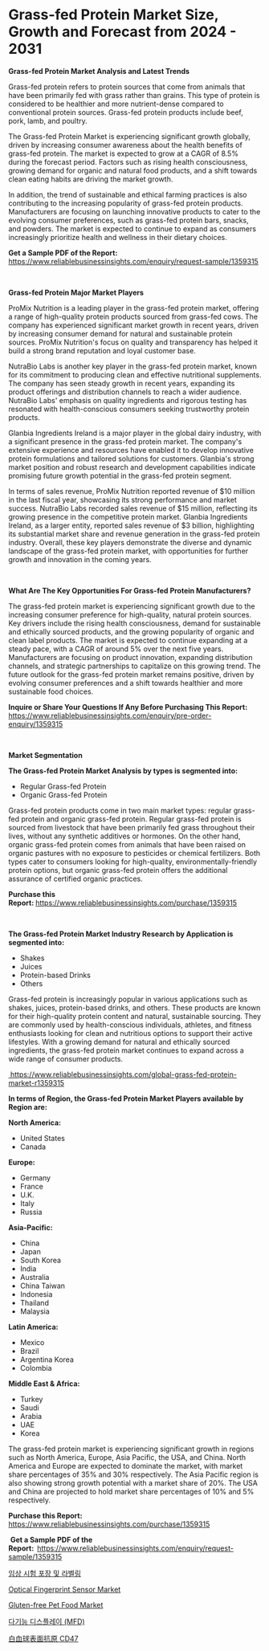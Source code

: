 <p><h1>Grass-fed Protein Market Size, Growth and Forecast from 2024 - 2031</h1></p><p><strong>Grass-fed Protein Market Analysis and Latest Trends</strong></p>
<p><p>Grass-fed protein refers to protein sources that come from animals that have been primarily fed with grass rather than grains. This type of protein is considered to be healthier and more nutrient-dense compared to conventional protein sources. Grass-fed protein products include beef, pork, lamb, and poultry.</p><p>The Grass-fed Protein Market is experiencing significant growth globally, driven by increasing consumer awareness about the health benefits of grass-fed protein. The market is expected to grow at a CAGR of 8.5% during the forecast period. Factors such as rising health consciousness, growing demand for organic and natural food products, and a shift towards clean eating habits are driving the market growth.</p><p>In addition, the trend of sustainable and ethical farming practices is also contributing to the increasing popularity of grass-fed protein products. Manufacturers are focusing on launching innovative products to cater to the evolving consumer preferences, such as grass-fed protein bars, snacks, and powders. The market is expected to continue to expand as consumers increasingly prioritize health and wellness in their dietary choices.</p></p>
<p><strong>Get a Sample PDF of the Report:&nbsp;</strong> <a href="https://www.reliablebusinessinsights.com/enquiry/request-sample/1359315">https://www.reliablebusinessinsights.com/enquiry/request-sample/1359315</a></p>
<p>&nbsp;</p>
<p><strong>Grass-fed Protein Major Market Players</strong></p>
<p><p>ProMix Nutrition is a leading player in the grass-fed protein market, offering a range of high-quality protein products sourced from grass-fed cows. The company has experienced significant market growth in recent years, driven by increasing consumer demand for natural and sustainable protein sources. ProMix Nutrition's focus on quality and transparency has helped it build a strong brand reputation and loyal customer base.</p><p>NutraBio Labs is another key player in the grass-fed protein market, known for its commitment to producing clean and effective nutritional supplements. The company has seen steady growth in recent years, expanding its product offerings and distribution channels to reach a wider audience. NutraBio Labs' emphasis on quality ingredients and rigorous testing has resonated with health-conscious consumers seeking trustworthy protein products.</p><p>Glanbia Ingredients Ireland is a major player in the global dairy industry, with a significant presence in the grass-fed protein market. The company's extensive experience and resources have enabled it to develop innovative protein formulations and tailored solutions for customers. Glanbia's strong market position and robust research and development capabilities indicate promising future growth potential in the grass-fed protein segment.</p><p>In terms of sales revenue, ProMix Nutrition reported revenue of $10 million in the last fiscal year, showcasing its strong performance and market success. NutraBio Labs recorded sales revenue of $15 million, reflecting its growing presence in the competitive protein market. Glanbia Ingredients Ireland, as a larger entity, reported sales revenue of $3 billion, highlighting its substantial market share and revenue generation in the grass-fed protein industry. Overall, these key players demonstrate the diverse and dynamic landscape of the grass-fed protein market, with opportunities for further growth and innovation in the coming years.</p></p>
<p>&nbsp;</p>
<p><strong>What Are The Key Opportunities For Grass-fed Protein Manufacturers?</strong></p>
<p><p>The grass-fed protein market is experiencing significant growth due to the increasing consumer preference for high-quality, natural protein sources. Key drivers include the rising health consciousness, demand for sustainable and ethically sourced products, and the growing popularity of organic and clean label products. The market is expected to continue expanding at a steady pace, with a CAGR of around 5% over the next five years. Manufacturers are focusing on product innovation, expanding distribution channels, and strategic partnerships to capitalize on this growing trend. The future outlook for the grass-fed protein market remains positive, driven by evolving consumer preferences and a shift towards healthier and more sustainable food choices.</p></p>
<p><strong>Inquire or Share Your Questions If Any Before Purchasing This Report:</strong> <a href="https://www.reliablebusinessinsights.com/enquiry/pre-order-enquiry/1359315">https://www.reliablebusinessinsights.com/enquiry/pre-order-enquiry/1359315</a></p>
<p>&nbsp;</p>
<p><strong>Market Segmentation</strong></p>
<p><strong>The Grass-fed Protein Market Analysis by types is segmented into:</strong></p>
<p><ul><li>Regular Grass-fed Protein</li><li>Organic Grass-fed Protein</li></ul></p>
<p><p>Grass-fed protein products come in two main market types: regular grass-fed protein and organic grass-fed protein. Regular grass-fed protein is sourced from livestock that have been primarily fed grass throughout their lives, without any synthetic additives or hormones. On the other hand, organic grass-fed protein comes from animals that have been raised on organic pastures with no exposure to pesticides or chemical fertilizers. Both types cater to consumers looking for high-quality, environmentally-friendly protein options, but organic grass-fed protein offers the additional assurance of certified organic practices.</p></p>
<p><strong>Purchase this Report:&nbsp;</strong><a href="https://www.reliablebusinessinsights.com/purchase/1359315">https://www.reliablebusinessinsights.com/purchase/1359315</a></p>
<p>&nbsp;</p>
<p><strong>The Grass-fed Protein Market Industry Research by Application is segmented into:</strong></p>
<p><ul><li>Shakes</li><li>Juices</li><li>Protein-based Drinks</li><li>Others</li></ul></p>
<p><p>Grass-fed protein is increasingly popular in various applications such as shakes, juices, protein-based drinks, and others. These products are known for their high-quality protein content and natural, sustainable sourcing. They are commonly used by health-conscious individuals, athletes, and fitness enthusiasts looking for clean and nutritious options to support their active lifestyles. With a growing demand for natural and ethically sourced ingredients, the grass-fed protein market continues to expand across a wide range of consumer products.</p></p>
<p><a href="https://www.reliablebusinessinsights.com/global-grass-fed-protein-market-r1359315">&nbsp;https://www.reliablebusinessinsights.com/global-grass-fed-protein-market-r1359315</a></p>
<p><strong>In terms of Region, the Grass-fed Protein Market Players available by Region are:</strong></p>
<p>
    <p> <strong> North America: </strong>
        <ul>
            <li>United States</li>
            <li>Canada</li>
        </ul>
        </p> 
    <p> <strong> Europe: </strong>
        <ul>
            <li>Germany</li>
            <li>France</li>
            <li>U.K.</li>
            <li>Italy</li>
            <li>Russia</li>
        </ul>
        </p> 
    <p> <strong> Asia-Pacific: </strong>
        <ul>
            <li>China</li>
            <li>Japan</li>
            <li>South Korea</li>
            <li>India</li>
            <li>Australia</li>
            <li>China Taiwan</li>
            <li>Indonesia</li>
            <li>Thailand</li>
            <li>Malaysia</li>
        </ul>
        </p> 
    <p> <strong> Latin America: </strong>
        <ul>
            <li>Mexico</li>
            <li>Brazil</li>
            <li>Argentina Korea</li>
            <li>Colombia</li>
        </ul>
        </p> 
    <p> <strong> Middle East & Africa: </strong>
        <ul>
            <li>Turkey</li>
            <li>Saudi</li>
            <li>Arabia</li>
            <li>UAE</li>
            <li>Korea</li>
        </ul>
    </p>
    </p>
<p><p>The grass-fed protein market is experiencing significant growth in regions such as North America, Europe, Asia Pacific, the USA, and China. North America and Europe are expected to dominate the market, with market share percentages of 35% and 30% respectively. The Asia Pacific region is also showing strong growth potential with a market share of 20%. The USA and China are projected to hold market share percentages of 10% and 5% respectively.</p></p>
<p><strong>Purchase this Report: </strong><a href="https://www.reliablebusinessinsights.com/purchase/1359315">https://www.reliablebusinessinsights.com/purchase/1359315</a></p>
<p>&nbsp;<strong>Get a Sample PDF of the Report:&nbsp;&nbsp;</strong><a href="https://www.reliablebusinessinsights.com/enquiry/request-sample/1359315">https://www.reliablebusinessinsights.com/enquiry/request-sample/1359315</a></p>
<p><strong></strong></p>
<p><p><a href="https://github.com/naiemislamrayan2/Market-Research-Report-List-1/blob/main/846648681795.md">임상 시험 포장 및 라벨링</a></p><p><a href="https://issuu.com/reportprime-2/docs/optical-fingerprint-sensor-market-size-2030.pptx">Optical Fingerprint Sensor Market</a></p><p><a href="https://github.com/HarmonyBogan1944/Market-Research-Report-List-1/blob/main/gluten-free-pet-food-market.md">Gluten-free Pet Food Market</a></p><p><a href="https://medium.com/@treyhettinger2023/%EB%8B%A4%EA%B8%B0%EB%8A%A5-%EB%94%94%EC%8A%A4%ED%94%8C%EB%A0%88%EC%9D%B4-mfd-%EC%8B%9C%EC%9E%A5-%EB%B6%84%EC%84%9D-%EA%B7%B8%EC%9D%98-cagr-%EC%8B%9C%EC%9E%A5-%EC%84%B8%EB%B6%84%ED%99%94-%EB%B0%8F-%EA%B8%80%EB%A1%9C%EB%B2%8C-%EC%82%B0%EC%97%85-%EA%B0%9C%EC%9A%94-bdc58f7033a7">다기능 디스플레이 (MFD)</a></p><p><a href="https://github.com/ReganWisoky2023/Market-Research-Report-List-1/blob/main/231797789161.md">白血球表面抗原 CD47</a></p></p>